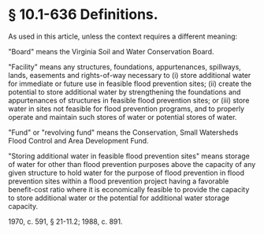 # § 10.1-636 Definitions.

<p>As used in this article, unless the context requires a different meaning:</p><p>"Board" means the Virginia Soil and Water Conservation Board.</p><p>"Facility" means any structures, foundations, appurtenances, spillways, lands, easements and rights-of-way necessary to (i) store additional water for immediate or future use in feasible flood prevention sites; (ii) create the potential to store additional water by strengthening the foundations and appurtenances of structures in feasible flood prevention sites; or (iii) store water in sites not feasible for flood prevention programs, and to properly operate and maintain such stores of water or potential stores of water.</p><p>"Fund" or "revolving fund" means the Conservation, Small Watersheds Flood Control and Area Development Fund.</p><p>"Storing additional water in feasible flood prevention sites" means storage of water for other than flood prevention purposes above the capacity of any given structure to hold water for the purpose of flood prevention in flood prevention sites within a flood prevention project having a favorable benefit-cost ratio where it is economically feasible to provide the capacity to store additional water or the potential for additional water storage capacity.</p><p>1970, c. 591, § 21-11.2; 1988, c. 891.</p>